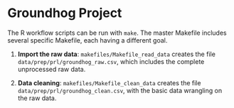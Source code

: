 # Groundhog Project

The R workflow scripts can be run with `make`. The master Makefile includes several specific Makefile, each having a different goal.

1. **Import the raw data**: `makefiles/Makefile_read_data` creates the file `data/prep/prl/groundhog_raw.csv`, which includes the complete unprocessed raw data.

2. **Data cleaning**: `makefiles/Makefile_clean_data` creates the file `data/prep/prl/groundhog_clean.csv`, with the basic data wrangling on the raw data.
